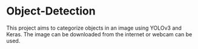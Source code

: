 # Object-Detection
This project aims to categorize objects in an image using YOLOv3 and Keras. The image can be downloaded from the internet or webcam can be used.
